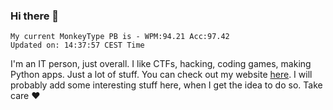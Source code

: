 ### Hi there 👋
<!-- PB START -->
```
My current MonkeyType PB is - WPM:94.21 Acc:97.42
Updated on: 14:37:57 CEST Time
```
<!-- PB END -->
I'm an IT person, just overall. I like CTFs, hacking, coding games, making Python apps. Just a lot of stuff.
You can check out my website [here](https://skill3472.github.io/).
I will probably add some interesting stuff here, when I get the idea to do so. Take care ❤️
